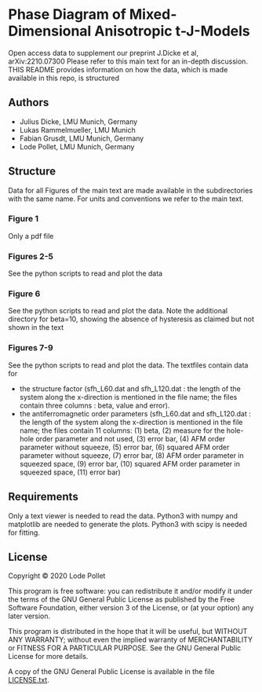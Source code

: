 Phase Diagram of Mixed-Dimensional Anisotropic t-J-Models
=========================================================

Open access data to supplement our preprint J.Dicke et al, arXiv:2210.07300
Please refer to this main text for an in-depth discussion.
THIS README provides information on how the data, which is made available in this repo, is structured

Authors
-------
* Julius Dicke, LMU Munich, Germany
* Lukas Rammelmueller, LMU Munich
* Fabian Grusdt, LMU Munich, Germany
* Lode Pollet, LMU Munich, Germany

Structure
---------

Data for all Figures of the main text are made available in the subdirectories with the same name.
For units and conventions we refer to the main text.

### Figure 1

Only a pdf file

### Figures 2-5

See the python scripts to read and plot the data

### Figure 6

See the python scripts to read and plot the data. Note the additional directory for beta=10, showing the absence of hysteresis as claimed but not shown in the text

### Figures 7-9

See the python scripts to read and plot the data. The textfiles contain data for 
- the structure factor (sfh_L60.dat and sfh_L120.dat : the length of the system along the x-direction is mentioned in the file name; the files contain three columns : beta, value and error).
- the antiferromagnetic order parameters (sfh_L60.dat and sfh_L120.dat : the length of the system along the x-direction is mentioned in the file name; the files contain 11 columns: (1) beta, (2) measure for the hole-hole order parameter and not used, (3) error bar, (4) AFM order parameter without squeeze, (5) error bar, (6) squared AFM order parameter without squeeze, (7) error bar, (8) AFM order parameter in squeezed space, (9) error bar, (10) squared AFM order parameter in squeezed space, (11) error bar)


Requirements
------------

Only a text viewer is needed to read the data. 
Python3 with numpy and matplotlib are needed to generate the plots. Python3 with scipy is needed for fitting.  


License
-------

Copyright © 2020  Lode Pollet

This program is free software: you can redistribute it and/or modify
it under the terms of the GNU General Public License as published by
the Free Software Foundation, either version 3 of the License, or
(at your option) any later version.

This program is distributed in the hope that it will be useful,
but WITHOUT ANY WARRANTY; without even the implied warranty of
MERCHANTABILITY or FITNESS FOR A PARTICULAR PURPOSE.  See the
GNU General Public License for more details.

A copy of the GNU General Public License is available in the
file [LICENSE.txt](LICENSE.txt).
